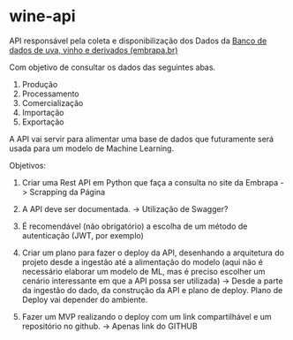 # wine-api



API responsável pela coleta e disponibilização dos Dados da [Banco de dados de uva, vinho e derivados (embrapa.br)](http://vitibrasil.cnpuv.embrapa.br/index.php?opcao=opt_01)


Com objetivo de consultar os dados das seguintes abas.

1. Produção
2. Processamento
3. Comercialização
4. Importação
5. Exportação


A API vai servir para alimentar uma base de dados que futuramente será usada para um modelo de Machine Learning.

Objetivos:

1. Criar uma Rest API em Python que faça a consulta no site da Embrapa
    -> Scrapping da Página
2.  A API deve ser documentada.
    -> Utilização de Swagger?
3.  É recomendável (não obrigatório) a escolha de um método de autenticação (JWT, por exemplo)

4. Criar um plano para fazer o deploy da API, desenhando a arquitetura do projeto desde a ingestão até a alimentação do modelo (aqui não é necessário elaborar um modelo de ML, mas é preciso escolher um cenário interessante em que a API possa ser utilizada)
    -> Desde a parte da ingestão do dado, da construção da API e plano de deploy. Plano de Deploy vai depender do ambiente.
5. Fazer um MVP realizando o deploy com um link compartilhável e um repositório no github.
    -> Apenas link do GITHUB